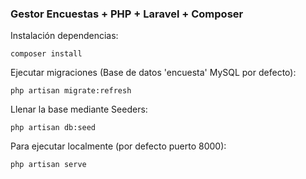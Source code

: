 ### Gestor Encuestas + PHP + Laravel + Composer

Instalación dependencias:

```
composer install
```

Ejecutar migraciones (Base de datos 'encuesta' MySQL por defecto):

```
php artisan migrate:refresh
```

Llenar la base mediante Seeders:

```
php artisan db:seed
```

Para ejecutar localmente (por defecto puerto 8000):

```
php artisan serve
```

